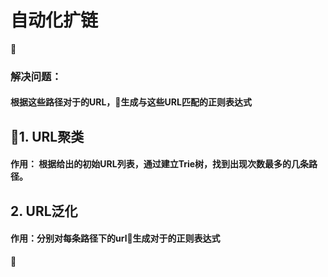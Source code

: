 # 自动化扩链

### 解决问题：
#### 根据这些路径对于的URL，生成与这些URL匹配的正则表达式


## 1. URL聚类
#### 作用： 根据给出的初始URL列表，通过建立Trie树，找到出现次数最多的几条路径。

## 2. URL泛化
#### 作用：分别对每条路径下的url生成对于的正则表达式

